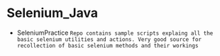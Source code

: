 # Selenium_Java

- SeleniumPractice   ```Repo contains sample scripts explaing all the basic selenium utilities and actions. Very good source for recollection of basic selenium methods and their workings```
